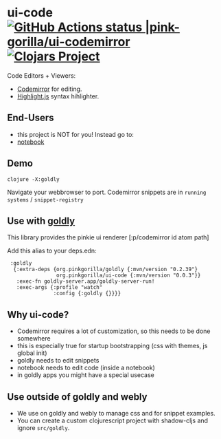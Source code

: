 # ui-code [![GitHub Actions status |pink-gorilla/ui-codemirror](https://github.com/pink-gorilla/ui-code/workflows/CI/badge.svg)](https://github.com/pink-gorilla/ui-code/actions?workflow=CI)[![Clojars Project](https://img.shields.io/clojars/v/org.pinkgorilla/ui-code.svg)](https://clojars.org/org.pinkgorilla/ui-code)

Code Editors + Viewers:
- [Codemirror](https://codemirror.net/) for editing.
- [Highlight.js](https://highlightjs.org/) syntax hihlighter.

## End-Users
- this project is NOT for you! Instead go to:
- [notebook](https://github.com/pink-gorilla/notebook)

 
## Demo

```
clojure -X:goldly
```

Navigate your webbrowser to port. 
Codemirror snippets are in `running systems` / `snippet-registry`

## Use with [goldly](https://github.com/pink-gorilla/goldly)

This library provides the pinkie ui renderer [:p/codemirror id atom path]


Add this alias to your deps.edn:

```
 :goldly
  {:extra-deps {org.pinkgorilla/goldly {:mvn/version "0.2.39"}
                org.pinkgorilla/ui-code {:mvn/version "0.0.3"}}
   :exec-fn goldly-server.app/goldly-server-run!
   :exec-args {:profile "watch"
               :config {:goldly {}}}}
```



## Why ui-code?

- Codemirror requires a lot of customization, so this needs to be done somewhere
- this is especially true for startup bootstrapping (css with themes, js global init)
- goldly needs to edit snippets
- notebook needs to edit code (inside a notebook)
- in goldly apps you might have a special usecase

## Use outside of goldly and webly

- We use on goldly and webly to manage css and for snippet examples.
- You can create a custom clojurescript project with shadow-cljs 
  and ignore `src/goldly`.